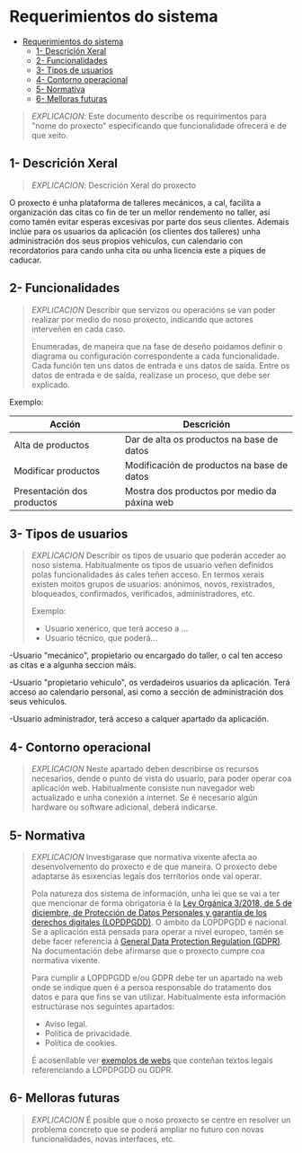 # Requerimientos do sistema

- [Requerimientos do sistema](#requerimientos-do-sistema)
  - [1- Descrición Xeral](#1--descrición-xeral)
  - [2- Funcionalidades](#2--funcionalidades)
  - [3- Tipos de usuarios](#3--tipos-de-usuarios)
  - [4- Contorno operacional](#4--contorno-operacional)
  - [5- Normativa](#5--normativa)
  - [6- Melloras futuras](#6--melloras-futuras)

> *EXPLICACION*: Este documento describe os requirimentos para "nome do proxecto" especificando que funcionalidade ofrecerá e de que xeito.

## 1- Descrición Xeral

>*EXPLICACION*: Descrición Xeral do proxecto

O proxecto é unha plataforma de talleres mecánicos, a cal, facilita a organización das citas co fin de ter un mellor rendemento no taller, así como tamén evitar esperas excesivas por parte dos seus clientes. Ademais inclúe para os usuarios da aplicación (os clientes dos talleres) unha administración dos seus propios vehiculos, cun calendario con recordatorios para cando unha cita ou unha licencia este a piques de caducar.

## 2- Funcionalidades

>*EXPLICACION* Describir que servizos ou operacións se van poder realizar por medio do noso proxecto, indicando que actores interveñen en cada caso.
>
> Enumeradas, de maneira que na fase de deseño poidamos definir o diagrama ou configuración correspondente a cada funcionalidade.
> Cada función ten uns datos de entrada e uns datos de saída. Entre os datos de entrada e de saída, realízase un proceso, que debe ser explicado.

Exemplo:

| Acción   |  Descrición        |
|----------|--------------------|
| Alta de productos   | Dar de alta os productos na base de datos|
| Modificar productos | Modificación de productos na base de datos|
| Presentación dos productos  | Mostra dos productos por medio da páxina web |

## 3- Tipos de usuarios

> *EXPLICACION* Describir os tipos de usuario que poderán acceder ao noso sistema. Habitualmente os tipos de usuario veñen definidos polas funcionalidades ás cales teñen acceso. En termos xerais existen moitos grupos de usuarios: anónimos, novos, rexistrados, bloqueados, confirmados, verificados, administradores, etc.
>
> Exemplo:
>
> - Usuario xenérico, que terá acceso a ...
> - Usuario técnico, que poderá...

-Usuario "mecánico", propietario ou encargado do taller, o cal ten acceso as citas e a algunha seccion máis.


-Usuario "propietario vehiculo", os verdadeiros usuarios da aplicación. Terá acceso ao calendario personal, asi como a sección de administración dos seus vehiculos. 


-Usuario administrador, terá acceso a calquer apartado da aplicación. 

## 4- Contorno operacional

> *EXPLICACION* Neste apartado deben describirse os recursos necesarios, dende o punto de vista do usuario, para poder operar coa aplicación web. Habitualmente consiste nun navegador web actualizado e unha conexión a internet.
Se é necesario algún hardware ou software adicional, deberá indicarse.

## 5- Normativa

> *EXPLICACION* Investigarase que normativa vixente afecta ao desenvolvemento do proxecto e de que maneira. O proxecto debe adaptarse ás esixencias legais dos territorios onde vai operar.
> 
> Pola natureza dos sistema de información, unha lei que se vai a ter que mencionar de forma obrigatoria é la [Ley Orgánica 3/2018, de 5 de diciembre, de Protección de Datos Personales y garantía de los derechos digitales (LOPDPGDD)](https://www.boe.es/buscar/act.php?id=BOE-A-2018-16673). O ámbito da LOPDPGDD é nacional. Se a aplicación está pensada para operar a nivel europeo, tamén se debe facer referencia á [General Data Protection Regulation (GDPR)](https://eur-lex.europa.eu/eli/reg/2016/679/oj). Na documentación debe afirmarse que o proxecto cumpre coa normativa vixente.
>
> Para cumplir a LOPDPGDD e/ou GDPR debe ter un apartado na web onde se indique quen é a persoa responsable do tratamento dos datos e para que fins se van utilizar. Habitualmente esta información estructúrase nos seguintes apartados:
>
> - Aviso legal.
> - Política de privacidade.
> - Política de cookies.
>
> É acosenllable ver [exemplos de webs](https://www.spotify.com/es/legal/privacy-policy/) que conteñan textos legais referenciando a LOPDPGDD ou GDPR.

## 6- Melloras futuras

> *EXPLICACION* É posible que o noso proxecto se centre en resolver un problema concreto que se poderá ampliar no futuro con novas funcionalidades, novas interfaces, etc.
